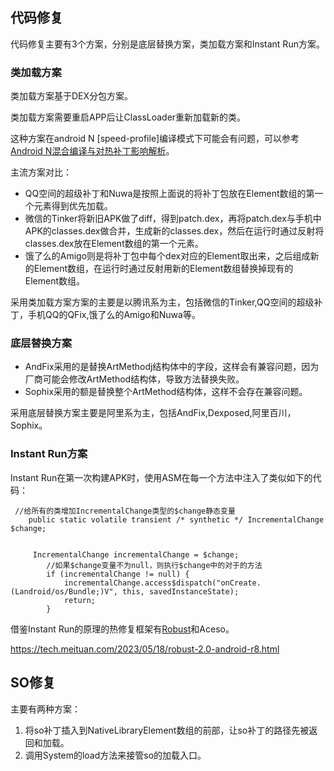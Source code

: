 
## 代码修复
代码修复主要有3个方案，分别是底层替换方案，类加载方案和Instant Run方案。

### 类加载方案
类加载方案基于DEX分包方案。

类加载方案需要重启APP后让ClassLoader重新加载新的类。

这种方案在android N [speed-profile]编译模式下可能会有问题，可以参考[Android N混合编译与对热补丁影响解析](https://mp.weixin.qq.com/s?__biz=MzAwNDY1ODY2OQ==&mid=2649286341&idx=1&sn=054d595af6e824cbe4edd79427fc2706&scene=0#wechat_redirect)。

主流方案对比：
- QQ空间的超级补丁和Nuwa是按照上面说的将补丁包放在Element数组的第一个元素得到优先加载。
- 微信的Tinker将新旧APK做了diff，得到patch.dex，再将patch.dex与手机中APK的classes.dex做合并，生成新的classes.dex，然后在运行时通过反射将classes.dex放在Element数组的第一个元素。
- 饿了么的Amigo则是将补丁包中每个dex对应的Element取出来，之后组成新的Element数组，在运行时通过反射用新的Element数组替换掉现有的Element数组。

采用类加载方案方案的主要是以腾讯系为主，包括微信的Tinker,QQ空间的超级补丁，手机QQ的QFix,饿了么的Amigo和Nuwa等。

### 底层替换方案
- AndFix采用的是替换ArtMethodj结构体中的字段，这样会有兼容问题，因为厂商可能会修改ArtMethod结构体，导致方法替换失败。
- Sophix采用的额是替换整个ArtMethod结构体，这样不会存在兼容问题。

采用底层替换方案主要是阿里系为主，包括AndFix,Dexposed,阿里百川，Sophix。


### Instant Run方案
Instant Run在第一次构建APK时，使用ASM在每一个方法中注入了类似如下的代码：


```
 //给所有的类增加IncrementalChange类型的$change静态变量
    public static volatile transient /* synthetic */ IncrementalChange $change;
    
    
     IncrementalChange incrementalChange = $change;
        //如果$change变量不为null，则执行$change中的对于的方法
        if (incrementalChange != null) {
            incrementalChange.access$dispatch("onCreate.(Landroid/os/Bundle;)V", this, savedInstanceState);
            return;
        }

```


借鉴Instant Run的原理的热修复框架有[Robust](https://tech.meituan.com/2016/09/14/android-robust.html)和Aceso。

https://tech.meituan.com/2023/05/18/robust-2.0-android-r8.html

## SO修复
主要有两种方案：
1. 将so补丁插入到NativeLibraryElement数组的前部，让so补丁的路径先被返回和加载。
2. 调用System的load方法来接管so的加载入口。
